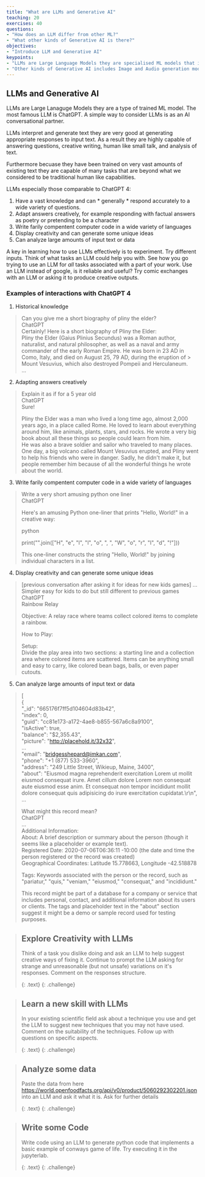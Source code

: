 ```yaml
---
title: "What are LLMs and Generative AI"
teaching: 20
exercises: 40
questions:
- "How does an LLM differ from other ML?"
- "What other kinds of Generative AI is there?"
objectives:
- "Introduce LLM and Generative AI"
keypoints:
- "LLMs are Large Language Models they are specialised ML models that interpret natural language and appropriate text responses"
- "Other kinds of Generative AI includes Image and Audio generation models"
---
```


## LLMs and Generative AI

LLMs are Large Lanaguge Models they are a type of trained ML model. The most famous LLM is ChatGPT. A simple way to consider LLMs is as an AI conversational partner.  

LLMs interpret and generate text they are very good at generating appropriate responses to input text. As a result they are highly capable of answering questions, creative writing, human like small talk, and analysis of text.  

Furthermore becuase they have been trained on very vast amounts of existing text they are capable of many tasks that are beyond what we considered to be traditional human like capabilities. 

LLMs especially those comparable to ChatGPT 4: 

1. Have a vast knowledge and can * generally * respond accurately to a wide variety of questions. 
2. Adapt answers creatively, for example responding with factual answers as poetry or pretending to be a character
3. Write farily compentent computer code in a wide variety of languages
4. Display creativity and can generate some unique ideas
5. Can analyze large amounts of input text or data

A key in learning how to use LLMs effectively is to experiment. Try different inputs. Think of what tasks an LLM could help you with. See how you go trying to use an LLM for *all* tasks associated with a part of your work. Use an LLM instead of google, is it reliable and useful? Try comic exchanges with an LLM or asking it to produce creative outputs. 


### Examples of interactions with ChatGPT 4

1. Historical knowledge

> Can you give me a short biography of pliny the elder?  
> ChatGPT  
> Certainly! Here is a short biography of Pliny the Elder:  
> Pliny the Elder (Gaius Plinius Secundus) was a Roman author, naturalist, and natural philosopher, as well as a naval and army commander of the early Roman Empire. He was born in 23 AD in Como, Italy, and died on August 25, 79 AD, during the eruption of > Mount Vesuvius, which also destroyed Pompeii and Herculaneum.  
> ...

2. Adapting answers creatively


> Explain it as if for a 5 year old  
> ChatGPT  
> Sure!  
>   
> Pliny the Elder was a man who lived a long time ago, almost 2,000 years ago, in a place called Rome. He loved to learn about everything around him, like animals, plants, stars, and rocks. He wrote a very big book about all these things so people could learn from him.  
> He was also a brave soldier and sailor who traveled to many places. One day, a big volcano called Mount Vesuvius erupted, and Pliny went to help his friends who were in danger. Sadly, he didn't make it, but people remember him because of all the wonderful things he wrote about the world. 

3. Write farily compentent computer code in a wide variety of languages

> Write a very short amusing python one liner  
> ChatGPT  
>   
> Here's an amusing Python one-liner that prints "Hello, World!" in a creative way:  
>   
> python  
>   
> print("".join(["H", "e", "l", "l", "o", ", ", "W", "o", "r", "l", "d", "!"]))  
>   
> This one-liner constructs the string "Hello, World!" by joining individual characters in a list.  

4. Display creativity and can generate some unique ideas

> [previous conversation after asking it for ideas for new kids games]
> ...  
> Simpler easy for kids to do but still different to previous games  
> ChatGPT  
> Rainbow Relay  
>  
> Objective: A relay race where teams collect colored items to complete a rainbow.  
>  
> How to Play:  
>  
>    Setup:  
>        Divide the play area into two sections: a starting line and a collection area where colored items are scattered.
>        Items can be anything small and easy to carry, like colored bean bags, balls, or even paper cutouts.

5. Can analyze large amounts of input text or data

> [  
>   {  
>     "_id": "665176f7ff5d104604d83b42",  
>     "index": 0,  
>     "guid": "cc81e173-a172-4ae8-b855-567a6c8a9100",  
>     "isActive": true,  
>     "balance": "$2,355.43",  
>     "picture": "http://placehold.it/32x32",  
> ...  
>     "email": "bridgesshepard@imkan.com",  
>     "phone": "+1 (877) 533-3960",  
>     "address": "249 Little Street, Wikieup, Maine, 3400",  
>     "about": "Eiusmod magna reprehenderit exercitation Lorem ut mollit eiusmod consequat irure. Amet cillum dolore Lorem non consequat aute eiusmod esse anim. Et consequat non tempor incididunt mollit dolore consequat quis adipisicing do irure exercitation cupidatat.\r\n",  
> ...  
>   
> What might this record mean?  
> ChatGPT  
> ...  
>     Additional Information:  
>         About: A brief description or summary about the person (though it seems like a placeholder or example text).  
>         Registered Date: 2020-07-06T06:36:11 -10:00 (the date and time the person registered or the record was created)  
>         Geographical Coordinates: Latitude 15.778663, Longitude -42.518878  
>   
>  Tags: Keywords associated with the person or the record, such as "pariatur," "quis," "veniam," "eiusmod," "consequat," and "incididunt."  
>   
> This record might be part of a database for a company or service that includes personal, contact, and additional information about its users or clients. The tags and placeholder text in the "about" section suggest it might be a demo or sample record used for testing purposes.  

> ## Explore Creativity with LLMs 
>  
> Think of a task you dislike doing and ask an LLM to help suggest creative ways of fixing it. Continue to prompt the LLM asking for strange and unreasonable (but not unsafe) variations on it's responses. Comment on the responses structure.
> 
> {: .text}
{: .challenge}


> ## Learn a new skill with LLMs 
>  
> In your existing scientific field ask about a technique you use and get the LLM to suggest new techniques that you may not have used. Comment on the suitability of the techniques. Follow up with questions on specific aspects.
> 
> {: .text}
{: .challenge}


> ## Analyze some data
>  
> Paste the data from here https://world.openfoodfacts.org/api/v0/product/5060292302201.json into an LLM and ask it what it is. Ask for further details
> 
> {: .text}
{: .challenge}

> ## Write some Code
>  
> Write code using an LLM to generate python code that implements a basic example of conways game of life. Try executing it in the jupyterlab.
> 
> {: .text}
{: .challenge}